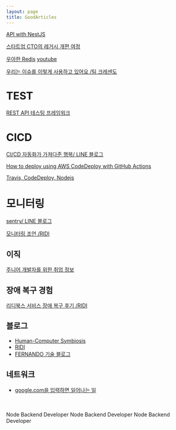 ```yaml
---
layout: page
title: GoodArticles
---
```


[API with NestJS](https://wanago.io/courses/api-with-nestjs/)

[스타트업 CTO의 레거시 개편 여정](https://dev.wisedog.net/2020/04/18/%EC%99%B8%EC%A3%BC-%EB%A0%88%EA%B1%B0%EC%8B%9C%EB%A1%9C%EB%B6%80%ED%84%B0%EC%9D%98-%EC%97%AC%EC%A0%95-1%ED%8E%B8/)

[우아한 Redis](https://www.slideshare.net/charsyam2/redis-196314086) [youtube](https://www.youtube.com/watch?v=mPB2CZiAkKM)

[우리는 이슈를 이렇게 사용하고 있어요 /팀 크레센도](https://mingeun.com/2020-06-24/team-crescendo-forte-memoirs/#%EC%9A%B0%EB%A6%AC%EB%8A%94-%EC%9D%B4%EC%8A%88%EB%A5%BC-%EC%9D%B4%EB%A0%87%EA%B2%8C-%EC%82%AC%EC%9A%A9%ED%95%98%EA%B3%A0-%EC%9E%88%EC%96%B4%EC%9A%94)

# TEST

[REST API 테스팅 프레임워크](https://ridicorp.com/story/rest-api-testing/)

# CICD

[CI/CD 자동화가 가져다준 행복/ LINE 블로그](https://engineering.linecorp.com/ko/blog/ci-cd-automation/)

[How to deploy using AWS CodeDeploy with GitHub Actions](https://gist.github.com/jypthemiracle/edf6e92ed10960f3ac2e94fc6fd21a20)

[Travis, CodeDeploy, Nodejs](https://velog.io/@jeff0720/Travis-CI-AWS-CodeDeploy-Docker-%EB%A1%9C-%EB%B0%B0%ED%8F%AC-%EC%9E%90%EB%8F%99%ED%99%94-%EB%B0%8F-%EB%AC%B4%EC%A4%91%EB%8B%A8-%EB%B0%B0%ED%8F%AC-%ED%99%98%EA%B2%BD-%EA%B5%AC%EC%B6%95%ED%95%98%EA%B8%B0)

# 모니터링

[sentry/ LINE 블로그](https://engineering.linecorp.com/ko/blog/log-collection-system-sentry-on-premise/)

[모니터링 조언 /RIDI](https://ridicorp.com/story/monitoring-howto/)

## 이직

[주니어 개발자를 위한 취업 정보](https://github.com/jojoldu/junior-recruit-scheduler)

## 장애 복구 경험

[리디북스 서비스 장애 복구 후기 /RIDI](https://ridicorp.com/story/idc-outage/)

## 블로그

- [Human-Computer Symbiosis](https://sangminpark.blog/)
- [RIDI](https://ridicorp.com/story-category/all/)
- [FERNANDO 기술 블로그](https://fernando.kr/general/2021-06-01-appstore-experience-review/)

## 네트워크
- [google.com을 입력하면 일어나는 일](https://bohyeon-n.github.io/)

<br><br>
Node Backend Developer Node Backend Developer Node Backend Developer

